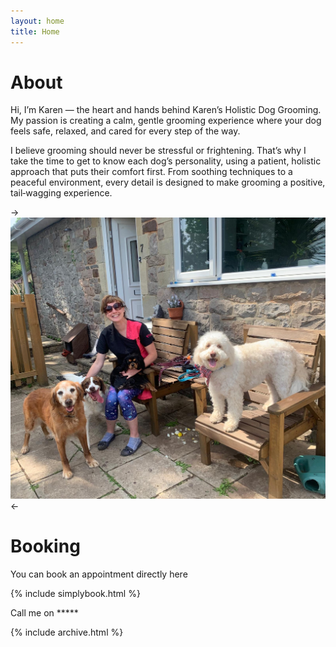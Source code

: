 ```yaml
---
layout: home
title: Home
---
```


# About

Hi, I’m Karen — the heart and hands behind Karen’s Holistic Dog Grooming. My passion is creating a calm, gentle grooming experience where your dog feels safe, relaxed, and cared for every step of the way.

I believe grooming should never be stressful or frightening. That’s why I take the time to get to know each dog’s personality, using a patient, holistic approach that puts their comfort first. From soothing techniques to a peaceful environment, every detail is designed to make grooming a positive, tail‑wagging experience.

->![Lots of dogs with Karen](/assets/files/dogsdogsdogs.jpeg)<-

# Booking

You can book an appointment directly here

{% include simplybook.html %}

Call me on *****

{% include archive.html %}
